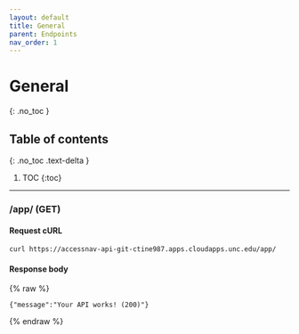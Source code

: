 ```yaml
---
layout: default
title: General
parent: Endpoints
nav_order: 1
---
```


# General
{: .no_toc }

## Table of contents
{: .no_toc .text-delta }

1. TOC
{:toc}

---

### /app/ (GET)

#### Request cURL
```
curl https://accessnav-api-git-ctine987.apps.cloudapps.unc.edu/app/
```

#### Response body
{% raw %}
```
{"message":"Your API works! (200)"}
```
{% endraw %}